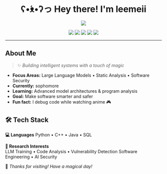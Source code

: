 <h1 align="center">
   ʕ•́ᴥ•̀ʔっ Hey there! I'm leemeii
</h1>

<p align="center">
  <img src="https://readme-typing-svg.herokuapp.com?color=FF69B4&size=22&center=true&vCenter=true&width=500&lines=AI+Engineer+💖;Software+Security+Researcher+🛡️;C+++Python+Java+Developer+👩💻">
</p>

<div align="center">
  
  ![](https://img.shields.io/badge/Python-3776AB?style=flat-square&logo=python&logoColor=white)
  ![](https://img.shields.io/badge/C++-00599C?style=flat-square&logo=c%2B%2B&logoColor=white) 
  ![](https://img.shields.io/badge/Java-ED8B00?style=flat-square&logo=java&logoColor=white)
  ![](https://img.shields.io/badge/LLM-FF6B9D?style=flat-square&logo=openai&logoColor=white)
  ![](https://img.shields.io/badge/Security-8A2BE2?style=flat-square&logo=shield&logoColor=white)

</div>

---

##  About Me

> ✨ *Building intelligent systems with a touch of magic* 

-  **Focus Areas:** Large Language Models • Static Analysis • Software Security
-  **Currently:** sophomore
-  **Learning:** Advanced model architectures & program analysis
-  **Goal:** Make software smarter and safer
-  **Fun fact:** I debug code while watching anime 🎮

## 🛠️ Tech Stack

**💻 Languages**
Python • C++ • Java • SQL

**🔬 Research Interests**  
LLM Training • Code Analysis • Vulnerability Detection
Software Engineering • AI Security

</div>


  
  💖 *Thanks for visiting! Have a magical day!* 
  
</div>
